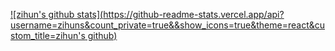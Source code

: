 [![zihun's github stats](https://github-readme-stats.vercel.app/api?username=zihuns&count_private=true&&show_icons=true&theme=react&custom_title=zihun's github)](https://github.com/zihuns/)
